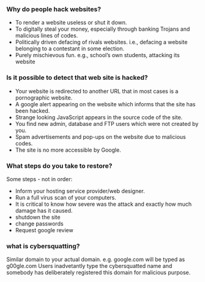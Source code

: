 ### Why do people hack websites? 
* To render a website useless or shut it down.
* To digitally steal your money, especially through banking Trojans and malicious lines of codes.
* Politically driven defacing of rivals websites. i.e., defacing a website belonging to a contestant in some election.
* Purely mischievous fun. e.g., school’s own students, attacking its website

### Is it possible to detect that web site is hacked?
* Your website is redirected to another URL that in most cases is a pornographic website.
* A google alert appearing on the website which informs that the site has been hacked.
* Strange looking JavaScript appears in the source code of the site.
* You find new admin, database and FTP users which were not created by you.
* Spam advertisements and pop-ups on the website due to malicious codes.
* The site is no more accessible by Google.

### What steps do you take to restore?
Some steps - not in order:
* Inform your hosting service provider/web designer.
* Run a full virus scan of your computers.
* It is critical to know how severe was the attack and exactly how much damage has it caused.
* shutdown the site
* change passwords
* Request google review

### what is cybersquatting?
Similar domain to your actual domain. e.g. google.com will be typed as g00gle.com Users inadvetantly type the cybersquatted name and somebody has deliberately registered this domain for malicious purpose.


